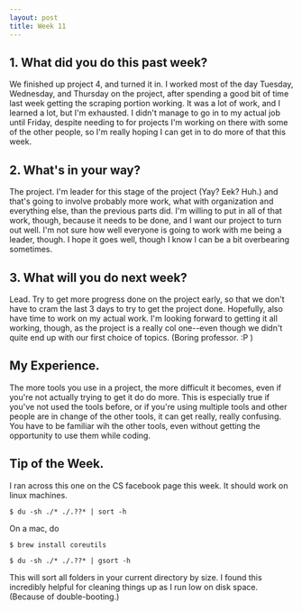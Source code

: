 ```yaml
---
layout: post
title: Week 11
---
```


## 1. What did you do this past week?

We finished up project 4, and turned it in. I worked most of the day Tuesday, Wednesday, and Thursday on the project, after spending a good bit of time last week getting the scraping portion working. It was a lot of work, and I learned a lot, but I'm exhausted. I didn't manage to go in to my actual job until Friday, despite needing to for projects I'm working on there with some of the other people, so I'm really hoping I can get in to do more of that this week.

## 2. What's in your way?

The project. I'm leader for this stage of the project (Yay? Eek? Huh.) and that's going to involve probably more work, what with organization and everything else, than the previous parts did. I'm willing to put in all of that work, though, because it needs to be done, and I want our project to turn out well. I'm not sure how well everyone is going to work with me being a leader, though. I hope it goes well, though I know I can be a bit overbearing sometimes.

## 3. What will you do next week?

Lead. Try to get more progress done on the project early, so that we don't have to cram the last 3 days to try to get the project done. Hopefully, also have time to work on my actual work. I'm looking forward to getting it all working, though, as the project is a really col one--even though we didn't quite end up with our first choice of topics. (Boring professor. :P )

## My Experience.

The more tools you use in a project, the more difficult it becomes, even if you're not actually trying to get it do do more. This is especially true if you've not used the tools before, or if you're using multiple tools and other people are in change of the other tools, it can get really, really confusing. You have to be familiar wih the other tools, even without getting the opportunity to use them while coding.

## Tip of the Week.

I ran across this one on the CS facebook page this week. It should work on linux machines.

`$ du -sh ./* ./.??* | sort -h`

On a mac, do

`$ brew install coreutils`

`$ du -sh ./* ./.??* | gsort -h`

This will sort all folders in your current directory by size. I found this incredibly helpful for cleaning things up as I run low on disk space. (Because of double-booting.)